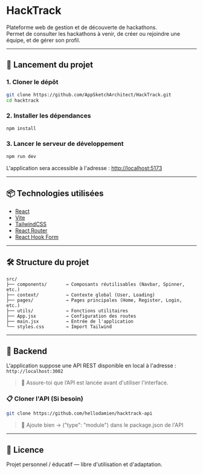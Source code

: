 # HackTrack

Plateforme web de gestion et de découverte de hackathons.  
Permet de consulter les hackathons à venir, de créer ou rejoindre une équipe, et de gérer son profil.

---

## 🚀 Lancement du projet

### 1. Cloner le dépôt

```bash
git clone https://github.com/AppSketchArchitect/HackTrack.git
cd hacktrack
```

### 2. Installer les dépendances

```bash
npm install
```

### 3. Lancer le serveur de développement

```bash
npm run dev
```

L'application sera accessible à l'adresse : [http://localhost:5173](http://localhost:5173)

---

## 📦 Technologies utilisées

- [React](https://reactjs.org/)
- [Vite](https://vitejs.dev/)
- [TailwindCSS](https://tailwindcss.com/)
- [React Router](https://reactrouter.com/)
- [React Hook Form](https://react-hook-form.com/)

---

## 🛠️ Structure du projet

```
src/
├── components/       → Composants réutilisables (Navbar, Spinner, etc.)
├── context/          → Contexte global (User, Loading)
├── pages/            → Pages principales (Home, Register, Login, etc.)
├── utils/            → Fonctions utilitaires
├── App.jsx           → Configuration des routes
├── main.jsx          → Entrée de l'application
└── styles.css        → Import Tailwind
```

---

## 🧪 Backend

L'application suppose une API REST disponible en local à l'adresse :  
`http://localhost:3002`

> 📌 Assure-toi que l’API est lancée avant d'utiliser l'interface.

### 📋 Cloner l'API (Si besoin)
```bash
git clone https://github.com/hellodamien/hacktrack-api
```
> 🚨 Ajoute bien -> ("type": "module") dans le package.json de l'API

---

## 📄 Licence

Projet personnel / éducatif — libre d'utilisation et d'adaptation.
